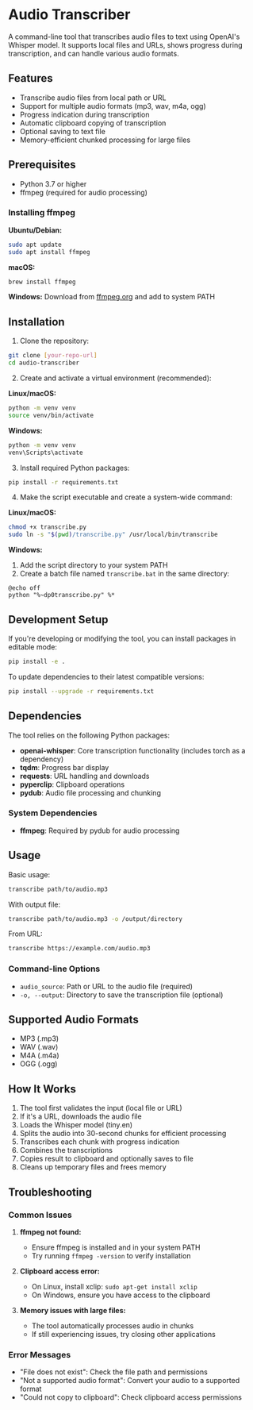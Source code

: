 # Audio Transcriber

A command-line tool that transcribes audio files to text using OpenAI's Whisper model. It supports local files and URLs, shows progress during transcription, and can handle various audio formats.

## Features

- Transcribe audio files from local path or URL
- Support for multiple audio formats (mp3, wav, m4a, ogg)
- Progress indication during transcription
- Automatic clipboard copying of transcription
- Optional saving to text file
- Memory-efficient chunked processing for large files

## Prerequisites

- Python 3.7 or higher
- ffmpeg (required for audio processing)

### Installing ffmpeg

**Ubuntu/Debian:**

```bash
sudo apt update
sudo apt install ffmpeg
```

**macOS:**

```bash
brew install ffmpeg
```

**Windows:**
Download from [ffmpeg.org](https://ffmpeg.org/download.html) and add to system PATH

## Installation

1. Clone the repository:
```bash
git clone [your-repo-url]
cd audio-transcriber
```

2. Create and activate a virtual environment (recommended):

**Linux/macOS:**
```bash
python -m venv venv
source venv/bin/activate
```

**Windows:**
```bash
python -m venv venv
venv\Scripts\activate
```

3. Install required Python packages:
```bash
pip install -r requirements.txt
```

4. Make the script executable and create a system-wide command:

**Linux/macOS:**
```bash
chmod +x transcribe.py
sudo ln -s "$(pwd)/transcribe.py" /usr/local/bin/transcribe
```

**Windows:**
1. Add the script directory to your system PATH
2. Create a batch file named `transcribe.bat` in the same directory:
```batch
@echo off
python "%~dp0transcribe.py" %*
```

## Development Setup

If you're developing or modifying the tool, you can install packages in editable mode:
```bash
pip install -e .
```

To update dependencies to their latest compatible versions:
```bash
pip install --upgrade -r requirements.txt
```

## Dependencies

The tool relies on the following Python packages:
- **openai-whisper**: Core transcription functionality (includes torch as a dependency)
- **tqdm**: Progress bar display
- **requests**: URL handling and downloads
- **pyperclip**: Clipboard operations
- **pydub**: Audio file processing and chunking

### System Dependencies
- **ffmpeg**: Required by pydub for audio processing

## Usage

Basic usage:
```bash
transcribe path/to/audio.mp3
```

With output file:
```bash
transcribe path/to/audio.mp3 -o /output/directory
```

From URL:
```bash
transcribe https://example.com/audio.mp3
```

### Command-line Options

- `audio_source`: Path or URL to the audio file (required)
- `-o, --output`: Directory to save the transcription file (optional)

## Supported Audio Formats

- MP3 (.mp3)
- WAV (.wav)
- M4A (.m4a)
- OGG (.ogg)

## How It Works

1. The tool first validates the input (local file or URL)
2. If it's a URL, downloads the audio file
3. Loads the Whisper model (tiny.en)
4. Splits the audio into 30-second chunks for efficient processing
5. Transcribes each chunk with progress indication
6. Combines the transcriptions
7. Copies result to clipboard and optionally saves to file
8. Cleans up temporary files and frees memory

## Troubleshooting

### Common Issues

1. **ffmpeg not found:**
   - Ensure ffmpeg is installed and in your system PATH
   - Try running `ffmpeg -version` to verify installation

2. **Clipboard access error:**
   - On Linux, install xclip: `sudo apt-get install xclip`
   - On Windows, ensure you have access to the clipboard

3. **Memory issues with large files:**
   - The tool automatically processes audio in chunks
   - If still experiencing issues, try closing other applications

### Error Messages

- "File does not exist": Check the file path and permissions
- "Not a supported audio format": Convert your audio to a supported format
- "Could not copy to clipboard": Check clipboard access permissions